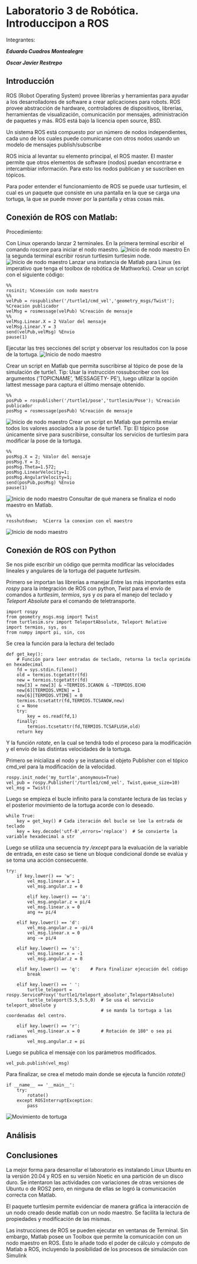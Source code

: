 # Laboratorio 3 de Robótica. Introduccipon a ROS
Integrantes:

***Eduardo Cuadros Montealegre***

***Oscar Javier Restrepo***

## Introducción
ROS (Robot Operating System) provee librerías y herramientas para ayudar a los desarrolladores de software a crear aplicaciones para robots. ROS provee abstracción de hardware, controladores de dispositivos, librerías, herramientas de visualización, comunicación por mensajes, administración de paquetes y más. ROS está bajo la licencia open source, BSD.

Un sistema ROS está compuesto por un número de nodos independientes, cada uno de los cuales puede comunicarse con otros nodos usando un modelo de mensajes
publish/subscribe

ROS inicia al levantar su elemento principal, el ROS master. El master permite que otros elementos de software (nodos) puedan encontrarse e intercambiar información. Para esto los nodos publican y se suscriben en tópicos.

Para poder entender el funcionamiento de ROS se puede usar turtlesim, el cual es un paquete que consiste en una pantalla en la que se carga una tortuga, la que se puede mover por la pantalla y otras cosas más.


## Conexión de ROS con Matlab:
Procedimiento:

Con Linux operando lanzar 2 terminales. En la primera terminal escribir el comando roscore para iniciar el nodo maestro.
![Inicio de nodo maestro](https://github.com/EdoCuadros/Lab3/blob/main/Imágenes/Ros1.png)
En la segunda terminal escribir rosrun turtlesim turtlesim node.
![Inicio de nodo maestro](https://github.com/EdoCuadros/Lab3/blob/main/Imágenes/Ros2.png)
Lanzar una instancia de Matlab para Linux (es imperativo que tenga el toolbox de robótica de Mathworks).
Crear un script con el siguiente código:
```
%%
rosinit; %Conexión con nodo maestro
%%
velPub = rospublisher('/turtle1/cmd_vel','geometry_msgs/Twist'); %Creación publicador
velMsg = rosmessage(velPub) %Creación de mensaje
%%
velMsg.Linear.X = 2 %Valor del mensaje
velMsg.Linear.Y = 3
send(velPub,velMsg) %Envio
pause(1)
```
Ejecutar las tres secciones del script y observar los resultados con la pose de la tortuga.
![Inicio de nodo maestro](https://github.com/EdoCuadros/Lab3/blob/main/Imágenes/Ros3.png)

Crear un script en Matlab que permita suscribirse al tópico de pose de la simulación de turtle1. Tip: Usar la instrucción rossubscriber con los argumentos (’TOPICNAME’, ’MESSAGETY- PE’), luego utilizar la opción lattest message para captura el último mensaje obtenido.
```
%%
posPub = rospublisher('/turtle1/pose','turtlesim/Pose'); %Creación publicador
posMsg = rosmessage(posPub) %Creación de mensaje
```
![Inicio de nodo maestro](https://github.com/EdoCuadros/Lab3/blob/main/Imágenes/Ros4.png)
Crear un script en Matlab que permita enviar todos los valores asociados a la pose de turtle1. Tip: El tópico pose únicamente sirve para suscribirse, consultar los servicios de turtlesim para modificar la pose de la tortuga.
```
%%
posMsg.X = 2; %Valor del mensaje
posMsg.Y = 3;
posMsg.Theta=1.572;
posMsg.LinearVelocity=1;
posMsg.AngularVelocity=1;
send(posPub,posMsg) %Envio
pause(1)
```
![Inicio de nodo maestro](https://github.com/EdoCuadros/Lab3/blob/main/Imágenes/Ros5.png)
Consultar de qué manera se finaliza el nodo maestro en Matlab.
```
%% 
rosshutdown;  %Cierra la conexion con el maestro

```
![Inicio de nodo maestro](https://github.com/EdoCuadros/Lab3/blob/main/Imágenes/Ros6.png)

## Conexión de ROS con Python

Se nos pide escribir un código que permita modificar las velocidades lineales y angulares de la tortuga del paquete *turtlesim*. 

Primero se importan las librerías a manejar.Entre las más importantes esta *rospy* para la integración de ROS con python, *Twist* para el envío de comandos a *turtlesim*, *termios*, *sys* y *os* para el manejo del teclado y *Teleport Absolute* para el comando de teletransporte. 

```
import rospy  
from geometry_msgs.msg import Twist
from turtlesim.srv import TeleportAbsolute, Teleport Relative
import termios, sys, os
from numpy import pi, sin, cos
```

Se crea la función para la lectura del teclado

```
def get_key():
    # Función para leer entradas de teclado, retorna la tecla oprimida en hexadecimal
    fd = sys.stdin.fileno()
    old = termios.tcgetattr(fd)
    new = termios.tcgetattr(fd)
    new[3] = new[3] & ~TERMIOS.ICANON & ~TERMIOS.ECHO
    new[6][TERMIOS.VMIN] = 1
    new[6][TERMIOS.VTIME] = 0
    termios.tcsetattr(fd,TERMIOS.TCSANOW,new)
    c = None
    try:
        key = os.read(fd,1)
    finally:
        termios.tcsetattr(fd,TERMIOS.TCSAFLUSH,old)
    return key
```

Y la función *rotate*, en la cual se tendrá todo el proceso para la modificación y el envío de las distintas velocidades de la tortuga.

Primero se  inicializa el nodo y se instancia el objeto Publisher con el tópico cmd_vel para la modificación de la velocidad.

```
rospy.init_node('my_turtle',anonymous=True) 
vel_pub = rospy.Publisher('/turtle1/cmd_vel', Twist,queue_size=10)
vel_msg = Twist()
```
Luego se empieza el bucle infinito para la constante lectura de las teclas y el posterior movimiento de la tortuga acorde con lo deseado.

```
while True:
    key = get_key() # Cada iteración del bucle se lee la entrada de teclado
    key = key.decode('utf-8',errors='replace')  # Se convierte la variable hexadecimal a str
```

Luego se utiliza una secuencia *try /except* para la evaluación de la variable de entrada, en este caso se tiene un bloque condicional donde se evalúa y se toma una acción consecuente.

```
try:  
    if key.lower() == 'w':
        vel_msg.linear.x = 1
        vel_msg.angular.z = 0

        elif key.lower() == 'a':
        vel_msg.angular.z = pi/4
        vel_msg.linear.x = 0
        ang += pi/4

    elif key.lower() == 'd':
        vel_msg.angular.z = -pi/4
        vel_msg.linear.x = 0
        ang -= pi/4

    elif key.lower() == 's':     
        vel_msg.linear.x = -1
        vel_msg.angular.z = 0

    elif key.lower() == 'q':    # Para finalizar ejecución del código
        break

    elif key.lower() == ' ':
        turtle_teleport = rospy.ServiceProxy('turtle1/teleport_absolute',TeleportAbsolute)
        turtle_teleport(5.5,5.5,0)  # Se usa el servicio teleport_absolute y
                                    # se manda la tortuga a las coordenadas del centro.

    elif key.lower() == 'r':
        vel_msg.linear.x = 0        # Rotación de 180° o sea pi radianes
        vel_msg.angular.z = pi
```

Luego se publica el mensaje con los parámetros modificados.


```
vel_pub.publish(vel_msg)
```

Para finalizar, se crea el metodo main donde se ejecuta la función *rotate()*

```
if __name__ == '__main__':
    try:
        rotate()
    except ROSInterruptException:
        pass     
```
![Movimiento de tortuga](https://github.com/EdoCuadros/Lab3/blob/main/Imágenes/turtlesim1.png)
## Análisis


## Conclusiones
La mejor forma para desarrollar el laboratorio es instalando Linux Ubuntu en la versión 20.04 y ROS en su versión Noetic en una partición de un disco duro. Se intentaron las actividades con variaciones de otras versiones de Ubuntu o de ROS2 pero, en ninguna de ellas se logró la comunicación correcta con Matlab.

El paquete turtlesim permite evidenciar de manera gráfica la interacción de un nodo creado desde matlab con un nodo maestro. Se facilita la lectura de propiedades y modificación de las mismas.

Las instrucciones de ROS se pueden ejecutar en ventanas de Terminal. Sin embargo, Matlab posee un Toolbox que permite la comunicación con un nodo maestro en ROS. Esto le añade todo el poder de cálculo y cómputo de Matlab a ROS, incluyendo la posibilidad de los procesos de simulación con Simulink
